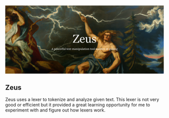 ![Logo](assets/logo.webp)
## Zeus
Zeus uses a lexer to tokenize and analyze given text. This lexer is not very good or efficient but it provided a great learning opportunity for me to experiment with and figure out how lexers work.
